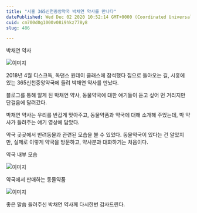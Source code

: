 ```yaml
---
title: "시흥 365신천중앙약국 박채연 약사를 만나다"
datePublished: Wed Dec 02 2020 10:52:14 GMT+0000 (Coordinated Universal Time)
cuid: cm700d0g1000v08i9hkz778y8
slug: 486

---
```



박채연 약사

![이미지](https://cdn.hashnode.com/res/hashnode/image/upload/v1739249688916/dab0121e-fd41-418c-966e-8118bb6aa1af.jpeg)

2018년 4월 디스크독, 독댄스 원데이 클래스에 참석했다 집으로 돌아오는 길, 시흥에 있는 365신천중앙약국에 들려 박채연 약사를 만났다.

블로그를 통해 알게 된 박채연 약사, 동물약국에 대한 얘기들이 듣고 싶어 먼 거리지만 단걸음에 달려갔다.

박채연 약사는 우리를 반갑게 맞아주고, 동물약품과 약국에 대해 소개해 주었는데, 박 약사가 들려주는 얘기 영상에 담았다.

약국 곳곳에서 반려동물과 관련된 모습을 볼 수 있었다. 동물약국이 있다는 건 알았지만, 실제로 이렇게 약국을 방문하고, 약사분과 대화하기는 처음이다.

약국 내부 모습

![이미지](https://cdn.hashnode.com/res/hashnode/image/upload/v1739249690601/6e0c1bbc-0482-4dd7-8d00-b9f0dd34c8bb.jpeg)

약국에서 판매하는 동물약품

![이미지](https://cdn.hashnode.com/res/hashnode/image/upload/v1739249692468/c790dc04-19e2-4724-82af-004c59d69ae5.jpeg)

좋은 말씀 들려주신 박채연 약사께 다시한번 감사드린다.